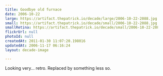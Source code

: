 ```yaml
---
title: Goodbye old furnace
date: 2006-10-22
large: https://artifact.thepatrick.io/decade/large/2006-10-22-2088.jpg
small: https://artifact.thepatrick.io/decade/small/2006-10-22-2088.jpg
smallRetina: https://artifact.thepatrick.io/decade/small/2006-10-22-2088@2x.jpg
flickrUrl: null
photoId: null
createdAt: 2011-01-30 11:07:20.198016
updatedAt: 2006-11-17 06:16:24
layout: decade-image

---
```

Looking very... retro. Replaced by something less so.
